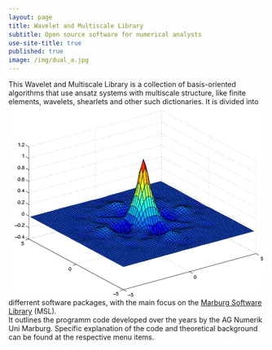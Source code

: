 ```yaml
---
layout: page
title: Wavelet and Multiscale Library
subtitle: Open source software for numerical analysts
use-site-title: true
published: true
image: /img/dual_a.jpg
---
```


This Wavelet and Multiscale Library is a collection of basis-oriented algorithms that use ansatz systems with multiscale structure, like finite elements, wavelets, <img style="float: right;" src="/img/dual_a.jpg"> shearlets and other such dictionaries. It is divided into differrent software packages, with the main focus on the [Marburg Software Library](aboutmsl) (MSL).  
It outlines the programm code developed over the years by the AG Numerik Uni Marburg. Specific explanation of the code and theoretical background can be found at the respective menu items.
